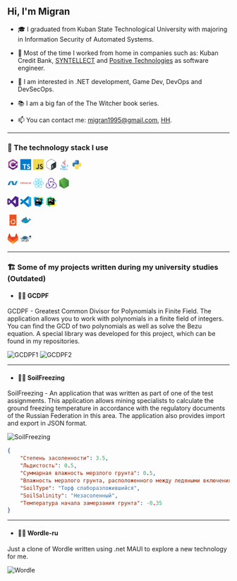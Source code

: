 ## Hi, I'm Migran
- :mortar_board: I graduated from Kuban State Technological University with majoring in Information Security of Automated Systems.

- :house_with_garden: Most of the time I worked from home in companies such as: Kuban Credit Bank, [SYNTELLECT](https://mytessa.ru "Tessa") and [Positive Technologies](https://www.ptsecurity.com) as software engineer.

- :telescope: I am interested in .NET development, Game Dev, DevOps and DevSecOps.

- :books: I am a big fan of the The Witcher book series.

- :mailbox: You can contact me: migran1995@gmail.com, [HH](https://krasnodar.hh.ru/resume/01596945ff086714590039ed1f327055307447 "HH").

------------

### :toolbox: The technology stack I use
<p align="left"><img src="https://raw.githubusercontent.com/devicons/devicon/1119b9f84c0290e0f0b38982099a2bd027a48bf1/icons/csharp/csharp-original.svg" alt="CSharp" width="25" height="25" />  <img src="https://raw.githubusercontent.com/devicons/devicon/1119b9f84c0290e0f0b38982099a2bd027a48bf1/icons/typescript/typescript-original.svg" alt="TypeScript" width="25" height="25" />  <img src="https://raw.githubusercontent.com/devicons/devicon/1119b9f84c0290e0f0b38982099a2bd027a48bf1/icons/javascript/javascript-original.svg" alt="JavaScript" width="25" height="25" />  <img src="https://raw.githubusercontent.com/devicons/devicon/1119b9f84c0290e0f0b38982099a2bd027a48bf1/icons/bash/bash-original.svg" alt="Bash" width="25" height="25" />  <img src="https://raw.githubusercontent.com/devicons/devicon/1119b9f84c0290e0f0b38982099a2bd027a48bf1/icons/java/java-original.svg" alt="Java" width="25" height="25" />  <img src="https://raw.githubusercontent.com/devicons/devicon/1119b9f84c0290e0f0b38982099a2bd027a48bf1/icons/python/python-original.svg" alt="Python" width="25" height="25" /></p>

<p align="left"><img src="https://raw.githubusercontent.com/devicons/devicon/1119b9f84c0290e0f0b38982099a2bd027a48bf1/icons/dot-net/dot-net-original.svg" alt="DotNet" width="25" height="25" />  <img src="https://raw.githubusercontent.com/devicons/devicon/1119b9f84c0290e0f0b38982099a2bd027a48bf1/icons/oracle/oracle-original.svg" alt="Oracle" width="25" height="25" />  <img src="https://raw.githubusercontent.com/devicons/devicon/1119b9f84c0290e0f0b38982099a2bd027a48bf1/icons/react/react-original.svg" alt="React" width="25" height="25" />  <img src="https://raw.githubusercontent.com/devicons/devicon/1119b9f84c0290e0f0b38982099a2bd027a48bf1/icons/redux/redux-original.svg" alt="Redux" width="25" height="25" />  <img src="https://raw.githubusercontent.com/devicons/devicon/1119b9f84c0290e0f0b38982099a2bd027a48bf1/icons/nodejs/nodejs-original.svg" alt="NodeJs" width="25" height="25" /></p>

<p align="left"><img src="https://raw.githubusercontent.com/devicons/devicon/1119b9f84c0290e0f0b38982099a2bd027a48bf1/icons/visualstudio/visualstudio-plain.svg" alt="VS" width="25" height="25" />  <img src="https://raw.githubusercontent.com/devicons/devicon/1119b9f84c0290e0f0b38982099a2bd027a48bf1/icons/vscode/vscode-original.svg" alt="VS-code" width="25" height="25" />  <img src="https://raw.githubusercontent.com/devicons/devicon/1119b9f84c0290e0f0b38982099a2bd027a48bf1/icons/webstorm/webstorm-original.svg" alt="WebStorm" width="25" height="25" />  <img src="https://raw.githubusercontent.com/devicons/devicon/1119b9f84c0290e0f0b38982099a2bd027a48bf1/icons/pycharm/pycharm-original.svg" alt="PyCharm" width="25" height="25" /></p>

<p align="left"><img src="https://raw.githubusercontent.com/devicons/devicon/1119b9f84c0290e0f0b38982099a2bd027a48bf1/icons/ubuntu/ubuntu-plain.svg" alt="Ubuntu" width="25" height="25" />  <img src="https://raw.githubusercontent.com/devicons/devicon/1119b9f84c0290e0f0b38982099a2bd027a48bf1/icons/docker/docker-original.svg" alt="Docker" width="25" height="25" /></p>

<p align="left"><img src="https://raw.githubusercontent.com/devicons/devicon/1119b9f84c0290e0f0b38982099a2bd027a48bf1/icons/gitlab/gitlab-original.svg" alt="GitLab" width="25" height="25" />  <img src="https://raw.githubusercontent.com/devicons/devicon/1119b9f84c0290e0f0b38982099a2bd027a48bf1/icons/tortoisegit/tortoisegit-original.svg" alt="TortoiseGit" width="25" height="25" /></p>

------------

### :building_construction: Some of my projects written during my university studies (Outdated)

- #### :man_scientist: GCDPF
GCDPF - Greatest Common Divisor for Polynomials in Finite Field.
The application allows you to work with polynomials in a finite field of integers. You can find the GCD of two polynomials as well as solve the Bezu equation. A special library was developed for this project, which can be found in my repositories.

<p align="left"><img src="https://user-images.githubusercontent.com/50749554/167889666-20f86de4-5248-487d-a7f1-9e3792f4186e.png" alt="GCDPF1" width="400" height="auto" />    <img src="https://user-images.githubusercontent.com/50749554/167889681-f3cfb15f-1f46-4d28-a9ce-225d4a6f4a23.PNG" alt="GCDPF2" width="400" height="auto" /></p>

------------
- #### :construction_worker_woman: SoilFreezing
SoilFreezing - An application that was written as part of one of the test assignments.  This application allows mining specialists to calculate the ground freezing temperature in accordance with the regulatory documents of the Russian Federation in this area. The application also provides import and export in JSON format.

<p align="left"><img src="https://user-images.githubusercontent.com/50749554/167893015-2c54a82f-68dd-4deb-ad1b-8656f73d12ca.PNG" alt="SoilFreezing" width="400" height="auto" /></p>

```json
{
    "Степень засоленности": 3.5,
    "Льдистость": 0.5,
    "Суммарная влажность мерзлого грунта": 0.5,
    "Влажность мерзлого грунта, расположенного между ледяными включениями": 0.1,
    "SoilType": "Торф слаборазложившийся",
    "SoilSalinity": "Незасоленный",
    "Температура начала замерзания грунта": -0.35
}
```

------------
- #### :man_office_worker: Wordle-ru
Just a clone of Wordle written using .net MAUI to explore a new technology for me.

<p align="left"><img src="https://user-images.githubusercontent.com/50749554/167894921-6fd573ab-5825-4f74-9690-fef5575d38ca.PNG" alt="Wordle" width="200" height="auto" /></p>

